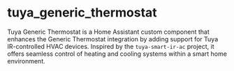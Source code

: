 # tuya_generic_thermostat
Tuya Generic Thermostat is a Home Assistant custom component that enhances the Generic Thermostat integration by adding support for Tuya IR-controlled HVAC devices. Inspired by the `tuya-smart-ir-ac` project, it offers seamless control of heating and cooling systems within a smart home environment.
